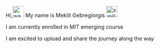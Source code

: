 Hi,<img src="https://em-content.zobj.net/source/google/412/waving-hand_1f44b.png" alt="waving hand" width="30">
My name is Meklit Gebregiorgis <img src="https://em-content.zobj.net/source/google/412/smiling-face_263a-fe0f.png" alt="smiling emoji" width="30">

I am currently enrolled in MIT emerging course

I am excited to upload and share the journey along the way 
